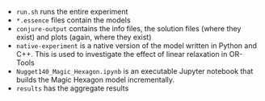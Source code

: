 
- `run.sh` runs the entire experiment
- `*.essence` files contain the models
- `conjure-output` contains the info files, the solution files (where they exist) and plots (again, where they exist)
- `native-experiment` is a native version of the model written in Python and C++. This is used to investigate the effect of linear relaxation in OR-Tools
- `Nugget140_Magic_Hexagon.ipynb` is an executable Jupyter notebook that builds the Magic Hexagon model incrementally.
- `results` has the aggregate results
